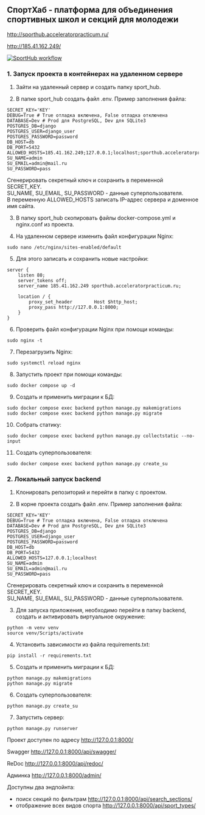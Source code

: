 ## СпортХаб - платформа для объединения спортивных школ и секций для молодежи

http://sporthub.acceleratorpracticum.ru/

http://185.41.162.249/

[![SportHub workflow](https://github.com/sports-schools-and-sections-for-young/backend/actions/workflows/main.yml/badge.svg)](https://github.com/sports-schools-and-sections-for-young/backend/actions/workflows/main.yml)

### 1. Запуск проекта в контейнерах на удаленном сервере

1. Зайти на удаленный сервер и создать папку sport_hub.

2. В папке sport_hub создать файл .env. Пример заполнения файла:
```
SECRET_KEY='KEY'
DEBUG=True # True отладка включена, False отладка отключена
DATABASE=Dev # Prod для PostgreSQL, Dev для SQLite3
POSTGRES_DB=django
POSTGRES_USER=django_user
POSTGRES_PASSWORD=password
DB_HOST=db
DB_PORT=5432
ALLOWED_HOSTS=185.41.162.249;127.0.0.1;localhost;sporthub.acceleratorpracticum.ru
SU_NAME=admin
SU_EMAIL=admin@mail.ru
SU_PASSWORD=pass
```
Сгенерировать секретный ключ и сохранить в переменной SECRET_KEY.\
SU_NAME, SU_EMAIL, SU_PASSWORD - данные суперпользователя.\
В переменную ALLOWED_HOSTS записать IP-адрес сервера и доменное имя сайта.

3. В папку sport_hub скопировать файлы docker-compose.yml и nginx.conf из проекта.

4. На удаленном сервере изменить файл конфигурации Nginx:
```
sudo nano /etc/nginx/sites-enabled/default
```

5. Для этого записать и сохранить новые настройки:
```
server {
    listen 80;
    server_tokens off;
    server_name 185.41.162.249 sporthub.acceleratorpracticum.ru;
    
    location / {
        proxy_set_header        Host $http_host;
        proxy_pass http://127.0.0.1:8000;
    }
}
```

6. Проверить файл конфигурации Nginx при помощи команды:
```
sudo nginx -t
```

7. Перезагрузить Nginx:
```
sudo systemctl reload nginx
```

8. Запустить проект при помощи команды:
```
sudo docker compose up -d
```

9. Создать и применить миграции к БД:
```
sudo docker compose exec backend python manage.py makemigrations
sudo docker compose exec backend python manage.py migrate
```

10. Собрать статику:
```
sudo docker compose exec backend python manage.py collectstatic --no-input
```

11. Создать суперпользователя:
```
sudo docker compose exec backend python manage.py create_su
```

### 2. Локальный запуск backend

1. Клонировать репозиторий и перейти в папку с проектом.

2. В корне проекта создать файл .env. Пример заполнения файла:

```
SECRET_KEY='KEY'
DEBUG=True # True отладка включена, False отладка отключена
DATABASE=Dev # Prod для PostgreSQL, Dev для SQLite3
POSTGRES_DB=django
POSTGRES_USER=django_user
POSTGRES_PASSWORD=password
DB_HOST=db
DB_PORT=5432
ALLOWED_HOSTS=127.0.0.1;localhost
SU_NAME=admin
SU_EMAIL=admin@mail.ru
SU_PASSWORD=pass
```
Сгенерировать секретный ключ и сохранить в переменной SECRET_KEY.\
SU_NAME, SU_EMAIL, SU_PASSWORD - данные суперпользователя.

3. Для запуска приложения, необходимо перейти в папку backend, создать и активировать виртуальное окружение:
```
python -m venv venv
source venv/Scripts/activate
```

4. Установить зависимости из файла requirements.txt:
```
pip install -r requirements.txt
```

5. Создать и применить миграции к БД:
```
python manage.py makemigrations
python manage.py migrate
```

6. Создать суперпользователя:
```
python manage.py create_su
```

7. Запустить сервер:
```
python manage.py runserver
```

Проект доступен по адресу http://127.0.0.1:8000/

Swagger http://127.0.0.1:8000/api/swagger/

ReDoc http://127.0.0.1:8000/api/redoc/

Админка http://127.0.0.1:8000/admin/

Доступны два эндпойнта:
- поиск секций по фильтрам http://127.0.0.1:8000/api/search_sections/
- отображение всех видов спорта http://127.0.0.1:8000/api/sport_types/
